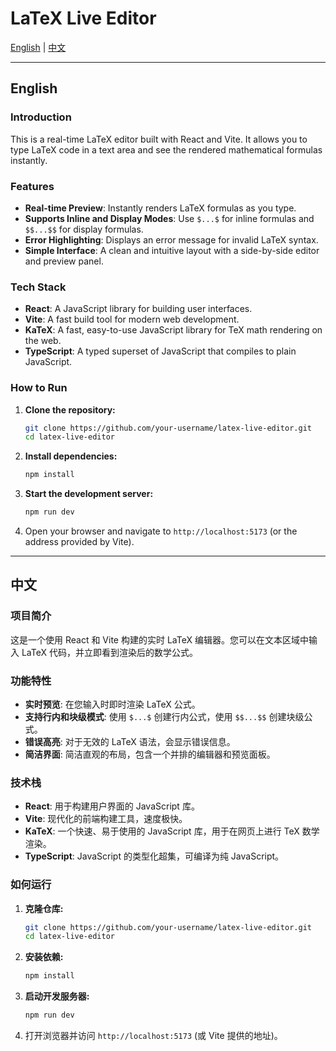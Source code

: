 # LaTeX Live Editor

[English](#english) | [中文](#中文)

---

## English

### Introduction

This is a real-time LaTeX editor built with React and Vite. It allows you to type LaTeX code in a text area and see the rendered mathematical formulas instantly.

### Features

- **Real-time Preview**: Instantly renders LaTeX formulas as you type.
- **Supports Inline and Display Modes**: Use `$...$` for inline formulas and `$$...$$` for display formulas.
- **Error Highlighting**: Displays an error message for invalid LaTeX syntax.
- **Simple Interface**: A clean and intuitive layout with a side-by-side editor and preview panel.

### Tech Stack

- **React**: A JavaScript library for building user interfaces.
- **Vite**: A fast build tool for modern web development.
- **KaTeX**: A fast, easy-to-use JavaScript library for TeX math rendering on the web.
- **TypeScript**: A typed superset of JavaScript that compiles to plain JavaScript.

### How to Run

1.  **Clone the repository:**
    ```bash
    git clone https://github.com/your-username/latex-live-editor.git
    cd latex-live-editor
    ```

2.  **Install dependencies:**
    ```bash
    npm install
    ```

3.  **Start the development server:**
    ```bash
    npm run dev
    ```

4.  Open your browser and navigate to `http://localhost:5173` (or the address provided by Vite).

---

## 中文

### 项目简介

这是一个使用 React 和 Vite 构建的实时 LaTeX 编辑器。您可以在文本区域中输入 LaTeX 代码，并立即看到渲染后的数学公式。

### 功能特性

- **实时预览**: 在您输入时即时渲染 LaTeX 公式。
- **支持行内和块级模式**: 使用 `$...$` 创建行内公式，使用 `$$...$$` 创建块级公式。
- **错误高亮**: 对于无效的 LaTeX 语法，会显示错误信息。
- **简洁界面**: 简洁直观的布局，包含一个并排的编辑器和预览面板。

### 技术栈

- **React**: 用于构建用户界面的 JavaScript 库。
- **Vite**: 现代化的前端构建工具，速度极快。
- **KaTeX**: 一个快速、易于使用的 JavaScript 库，用于在网页上进行 TeX 数学渲染。
- **TypeScript**: JavaScript 的类型化超集，可编译为纯 JavaScript。

### 如何运行

1.  **克隆仓库:**
    ```bash
    git clone https://github.com/your-username/latex-live-editor.git
    cd latex-live-editor
    ```

2.  **安装依赖:**
    ```bash
    npm install
    ```

3.  **启动开发服务器:**
    ```bash
    npm run dev
    ```

4.  打开浏览器并访问 `http://localhost:5173` (或 Vite 提供的地址)。
